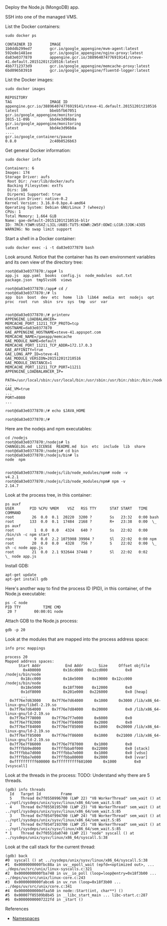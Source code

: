 Deploy the Node.js (MongoDB) app.

SSH into one of the managed VMS.

List the Docker containers:

    sudo docker ps

    CONTAINER ID        IMAGE
    1b0ddb299ed7        gcr.io/google_appengine/mvm-agent:latest
    592e8e1481ee        gcr.io/google_appengine/nginx-proxy:latest
    da83e0377870        appengine.gcr.io/388964074776919141/steve-41.default.20151201t210516:latest
    4bb7712373d9        gcr.io/google_appengine/memcache-proxy:latest
    6bd096583910        gcr.io/google_appengine/fluentd-logger:latest

List the Docker images:

    sudo docker images

    REPOSITORY                                                             TAG                 IMAGE ID
    appengine.gcr.io/388964074776919141/steve-41.default.20151201t210516   latest              bbeb5fb67051
    gcr.io/google_appengine/monitoring                                     2015-11-09b         bbd4e3d96b8a
    gcr.io/google_appengine/monitoring                                     latest              bbd4e3d96b8a
    ....
    gcr.io/google_containers/pause                                         0.8.0               2c40b0526b63

Get general Docker information:

    sudo docker info

    Containers: 6
    Images: 174
    Storage Driver: aufs
     Root Dir: /var/lib/docker/aufs
     Backing Filesystem: extfs
     Dirs: 186
     Dirperm1 Supported: true
    Execution Driver: native-0.2
    Kernel Version: 3.16.0-0.bpo.4-amd64
    Operating System: Debian GNU/Linux 7 (wheezy)
    CPUs: 1
    Total Memory: 1.664 GiB
    Name: gae-default-20151201t210516-bl1r
    ID: 7RCR:Y3WM:U5XZ:L3IL:U6B5:TUT5:KOWR:2W5F:ODWI:LCGR:3JOK:43O5
    WARNING: No swap limit support

Start a shell in a Docker container:

    sudo docker exec -i -t da83e0377870 bash

Look around. Notice that the container has its own environment variables and
its own view of the directory tree:

    root@da83e0377870:/app# ls
    app.js  app.yaml  books  config.js  node_modules  out.txt  package.json  tmp5lvsU6  views

    root@da83e0377870:/app# cd /
    root@da83e0377870:/# ls
    app  bin  boot  dev  etc  home  lib  lib64  media  mnt  nodejs  opt  proc  root  run  sbin  srv  sys  tmp  usr  var


    root@da83e0377870:/# printenv
    APPENGINE_LOADBALANCER=
    MEMCACHE_PORT_11211_TCP_PROTO=tcp
    HOSTNAME=da83e0377870
    GAE_APPENGINE_HOSTNAME=steve-41.appspot.com
    MEMCACHE_NAME=/gaeapp/memcache
    GAE_MODULE_NAME=default
    MEMCACHE_PORT_11211_TCP_ADDR=172.17.0.3
    GAE_AFFINITY=true
    GAE_LONG_APP_ID=steve-41
    GAE_MODULE_VERSION=20151201t210516
    GAE_MODULE_INSTANCE=1
    MEMCACHE_PORT_11211_TCP_PORT=11211
    APPENGINE_LOADBALANCER_IP=

    PATH=/usr/local/sbin:/usr/local/bin:/usr/sbin:/usr/bin:/sbin:/bin:/nodejs/bin
    ...
    GAE_VM=true
    ...
    PORT=8080
    ...

    root@da83e0377870:/# echo $JAVA_HOME

    root@da83e0377870:/# 

Here are the nodejs and npm executables:

    cd /nodejs
    root@da83e0377870:/nodejs# ls
    CHANGELOG.md  LICENSE  README.md  bin  etc  include  lib  share
    root@da83e0377870:/nodejs# cd bin
    root@da83e0377870:/nodejs/bin# ls
    node  npm


    root@da83e0377870:/nodejs/lib/node_modules/npm# node -v
    v4.2.1
    root@da83e0377870:/nodejs/lib/node_modules/npm# npm -v
    2.14.7

Look at the process tree, in this container:

    ps auxf
    USER       PID %CPU %MEM    VSZ   RSS TTY      STAT START   TIME COMMAND
    root        26  0.0  0.1  20220  3200 ?        Ss   23:32   0:00 bash
    root       133  0.0  0.1  17484  2168 ?        R+   23:38   0:00  \_ ps auxf
    root         1  0.0  0.0   4324   640 ?        Ss   22:02   0:00 /bin/sh -c npm start
    root         9  0.0  2.2 1075908 39904 ?       Sl   22:02   0:00 npm
    root        20  0.0  0.0   4328   756 ?        S    22:02   0:00  \_ sh -c node app.js
    root        21  0.0  2.1 932644 37448 ?        Sl   22:02   0:02      \_ node app.js

Install GDB:

    apt-get update
    apt-get install gdb

Here's another way to find the process ID (PID), in this container, of the Node.js executable:

    ps -C node
    PID TTY          TIME CMD
     20 ?        00:00:01 node

Attach GDB to the Node.js process:

    gdb -p 20

Look at the modules that are mapped into the process address space:

    info proc mappings
 
    process 20
    Mapped address spaces:
          Start Addr           End Addr       Size     Offset objfile
            0x400000          0x16cd000  0x12cd000        0x0 /nodejs/bin/node
           0x18cc000          0x18e5000    0x19000  0x12cc000 /nodejs/bin/node
           0x18e5000          0x18f7000    0x12000        0x0 
           0x1df8000          0x201e000   0x226000        0x0 [heap]
           ...
      0x7f76e7d63000     0x7f76e7d64000     0x1000     0x3000 /lib/x86_64-linux-gnu/libdl-2.19.so
      0x7f76e7d64000     0x7f76e7d84000    0x20000        0x0 /lib/x86_64-linux-gnu/ld-2.19.so
      0x7f76e7f78000     0x7f76e7f7e000     0x6000        0x0 
      0x7f76e7f82000     0x7f76e7f84000     0x2000        0x0 
      0x7f76e7f84000     0x7f76e7f85000     0x1000    0x20000 /lib/x86_64-linux-gnu/ld-2.19.so
      0x7f76e7f85000     0x7f76e7f86000     0x1000    0x21000 /lib/x86_64-linux-gnu/ld-2.19.so
      0x7f76e7f86000     0x7f76e7f87000     0x1000        0x0 
      0x7fffbb9ed000     0x7fffbba0f000    0x22000        0x0 [stack]
      0x7fffbba7d000     0x7fffbba7e000     0x1000        0x0 [vdso]
      0x7fffbba7e000     0x7fffbba80000     0x2000        0x0 [vvar]
      0xffffffffff600000 0xffffffffff601000     0x1000        0x0 [vsyscall]

Look at the threads in the process:
TODO: Understand why there are 5 threads.

    (gdb) info threads
      Id   Target Id         Frame 
      5    Thread 0x7f0550996700 (LWP 22) "V8 WorkerThread" sem_wait () at ../nptl/sysdeps/unix/sysv/linux/x86_64/sem_wait.S:85
      4    Thread 0x7f0550195700 (LWP 23) "V8 WorkerThread" sem_wait () at ../nptl/sysdeps/unix/sysv/linux/x86_64/sem_wait.S:85
      3    Thread 0x7f054f994700 (LWP 24) "V8 WorkerThread" sem_wait () at ../nptl/sysdeps/unix/sysv/linux/x86_64/sem_wait.S:85
      2    Thread 0x7f054f193700 (LWP 25) "V8 WorkerThread" sem_wait () at ../nptl/sysdeps/unix/sysv/linux/x86_64/sem_wait.S:85
    * 1    Thread 0x7f0551da0740 (LWP 21) "node" syscall () at ../sysdeps/unix/sysv/linux/x86_64/syscall.S:38

Look at the call stack for the current thread:

    (gdb) back
    #0  syscall () at ../sysdeps/unix/sysv/linux/x86_64/syscall.S:38
    #1  0x0000000000fbc88a in uv__epoll_wait (epfd=<optimized out>, ... ./deps/uv/src/unix/linux-syscalls.c:321
    #2  0x0000000000fba748 in uv__io_poll (loop=loop@entry=0x18f3b00 ... ../deps/uv/src/unix/linux-core.c:243
    #3  0x0000000000fabce6 in uv_run (loop=0x18f3b00 ... ../deps/uv/src/unix/core.c:341
    #4  0x0000000000dfaa50 in node::Start(int, char**) ()
    #5  0x00007f05509b8b45 in __libc_start_main ... libc-start.c:287
    #6  0x00000000007222fd in _start ()

References

* [Namespaces](http://unix.stackexchange.com/questions/113530/how-to-find-out-namespace-of-a-particular-process)






